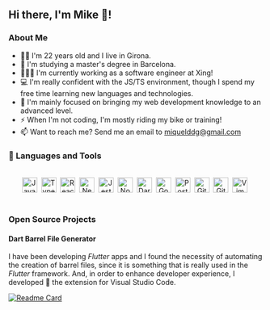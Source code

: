 ## Hi there, I'm Mike 👋!

### About Me

- 👦🏻 I'm 22 years old and I live in Girona.
- 📖 I'm studying a master's degree in Barcelona.
- 👨🏻‍💻 I'm currently working as a software engineer at Xing!
- 💻 I'm really confident with the JS/TS environment, though I spend my free time learning new languages and technologies.
- 🎯 I'm mainly focused on bringing my web development knowledge to an advanced level.
- ⚡ When I'm not coding, I'm mostly riding my bike or training!
- 📫 Want to reach me? Send me an email to miquelddg@gmail.com

### 🧰 Languages and Tools

<br />
<div align="center">
  <img alt="JavaScript" width="30px" src="https://cdn.jsdelivr.net/gh/devicons/devicon/icons/javascript/javascript-plain.svg" />&nbsp;
  <img alt="TypeScript" width="30px" src="https://cdn.jsdelivr.net/gh/devicons/devicon/icons/typescript/typescript-plain.svg" />&nbsp;
  <img alt="React" width="30px" src="https://cdn.jsdelivr.net/gh/devicons/devicon/icons/react/react-original.svg" />&nbsp;
  <img alt="NextJs" width="30px" src="https://cdn.jsdelivr.net/gh/devicons/devicon/icons/nextjs/nextjs-original.svg" />&nbsp;
  <img alt="Jest" width="30px" src="https://cdn.jsdelivr.net/gh/devicons/devicon/icons/jest/jest-plain.svg" />&nbsp;
  <img alt="NodeJS" width="30px" src="https://cdn.jsdelivr.net/gh/devicons/devicon/icons/nodejs/nodejs-original.svg" />&nbsp;
  <img alt="Dart" width="30px" src="https://cdn.jsdelivr.net/gh/devicons/devicon/icons/dart/dart-original.svg" />&nbsp;
  <img alt="Go" width="30px" src="https://cdn.jsdelivr.net/gh/devicons/devicon/icons/go/go-original-wordmark.svg" />&nbsp;
  <img alt="PostgreSQL" width="30px" src="https://cdn.jsdelivr.net/gh/devicons/devicon/icons/postgresql/postgresql-plain.svg" />&nbsp;
  <img alt="Git" width="30px" src="https://cdn.jsdelivr.net/gh/devicons/devicon/icons/git/git-original.svg" />&nbsp;
  <img alt="GitHub" width="30px" src="https://cdn.jsdelivr.net/gh/devicons/devicon/icons/github/github-original.svg" />&nbsp;
  <img alt="Vim" width="30px" src="https://cdn.jsdelivr.net/gh/devicons/devicon/icons/vim/vim-plain.svg" />&nbsp;
</div>
<br />

### Open Source Projects

#### Dart Barrel File Generator

I have been developing _Flutter_ apps and I found the necessity of automating the creation of barrel files, since it is something that is really used in the _Flutter_ framework. And, in order to enhance developer experience, I developed 👷 the extension for Visual Studio Code.

[![Readme Card](https://github-readme-stats.vercel.app/api/pin/?username=mikededo&repo=dartBarrelFileGenerator)](https://github.com/mikededo/dartBarrelFileGenerator)
